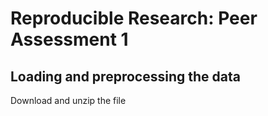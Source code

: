 # Reproducible Research: Peer Assessment 1

## Loading and preprocessing the data

Download and unzip the file












